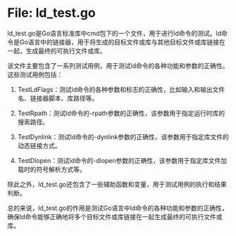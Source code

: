 # File: ld_test.go

ld_test.go是Go语言标准库中cmd包下的一个文件，用于进行ld命令的测试。ld命令是Go语言中的链接器，用于将生成的目标文件或库与其他目标文件或库链接在一起，生成最终的可执行文件或库。

该文件主要包含了一系列测试用例，用于测试ld命令的各种功能和参数的正确性。这些测试用例包括：

1. TestLdFlags：测试ld命令的各种参数和标志的正确性，比如输入和输出文件名、链接器脚本、库路径等。

2. TestRpath：测试ld命令的-rpath参数的正确性，该参数用于指定运行时库的搜索路径。

3. TestDynlink：测试ld命令的-dynlink参数的正确性，该参数用于指定库文件的动态链接方式。

4. TestDlopen：测试ld命令的-dlopen参数的正确性，该参数用于指定库文件加载时的符号解析方式等。

除此之外，ld_test.go还包含了一些辅助函数和变量，用于测试用例的执行和结果判断。

总的来说，ld_test.go的作用是测试Go语言中ld命令的各种功能和参数的正确性，确保ld命令能够正确地将多个目标文件或库链接在一起生成最终的可执行文件或库。


